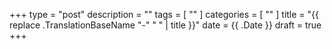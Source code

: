 +++
type = "post"
description = ""
tags = [
    ""
]
categories = [
    ""
]
title = "{{ replace .TranslationBaseName "-" " " | title }}"
date = {{ .Date }}
draft = true
+++